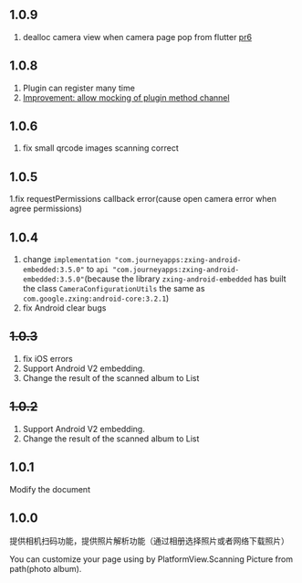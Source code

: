 ## 1.0.9
1. dealloc camera view when camera page pop from flutter [pr6](https://github.com/xuzhongpeng/qrcode_flutter/pull/6)
## 1.0.8

1. Plugin can register many time
2. [Improvement: allow mocking of plugin method channel](https://github.com/xuzhongpeng/qrcode_flutter/pull/4)

## 1.0.6

1. fix small qrcode images scanning correct

## 1.0.5

1.fix requestPermissions callback error(cause open camera error when agree permissions)

## 1.0.4

1. change `implementation "com.journeyapps:zxing-android-embedded:3.5.0"` to `api "com.journeyapps:zxing-android-embedded:3.5.0"`(because the library `zxing-android-embedded` has built the class `CameraConfigurationUtils` the same as `com.google.zxing:android-core:3.2.1`)
2. fix Android clear bugs

## ~~1.0.3~~

1. fix iOS errors
2. Support Android V2 embedding.
3. Change the result of the scanned album to List

## ~~1.0.2~~

1. Support Android V2 embedding.
2. Change the result of the scanned album to List


## 1.0.1

Modify the document

## 1.0.0

提供相机扫码功能，提供照片解析功能（通过相册选择照片或者网络下载照片）

You can customize your page using by PlatformView.Scanning Picture from path(photo album).


